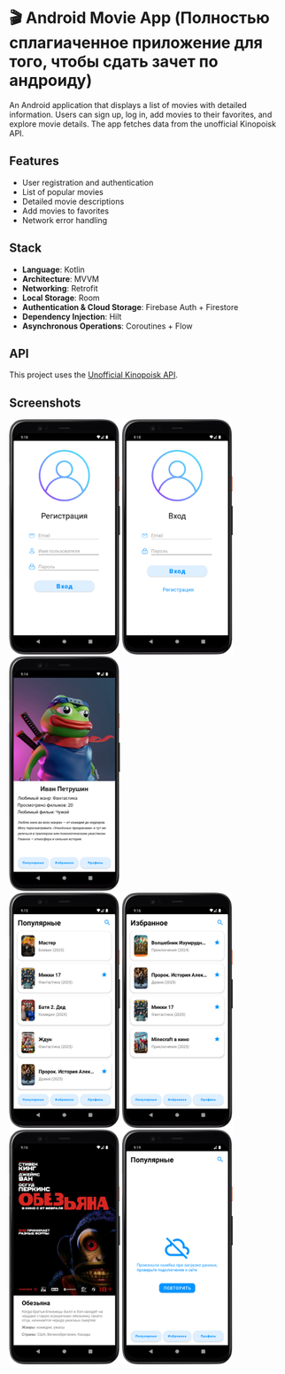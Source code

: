 # 🎬 Android Movie App (Полностью сплагиаченное приложение для того, чтобы сдать зачет по андроиду)

An Android application that displays a list of movies with detailed information. Users can sign up, log in, add movies to their favorites, and explore movie details. The app fetches data from the unofficial Kinopoisk API.

## Features

- User registration and authentication  
- List of popular movies  
- Detailed movie descriptions  
- Add movies to favorites  
- Network error handling  

## Stack

- **Language**: Kotlin  
- **Architecture**: MVVM     
- **Networking**: Retrofit  
- **Local Storage**: Room  
- **Authentication & Cloud Storage**: Firebase Auth + Firestore  
- **Dependency Injection**: Hilt  
- **Asynchronous Operations**: Coroutines + Flow  

## API

This project uses the [Unofficial Kinopoisk API](https://kinopoiskapiunofficial.tech/).

## Screenshots

<div>
  <img src="screenshots/register.png" width="200"/>
  <img src="screenshots/login.png" width="200"/>
  <img src="screenshots/profile.png" width="200"/>
</div>
<div>
  <img src="screenshots/popular.png" width="200"/>
  <img src="screenshots/starred.png" width="200"/>
</div>
<div>
  <img src="screenshots/film_info.png" width="200"/>
  <img src="screenshots/network_error.png" width="200"/
</div>
